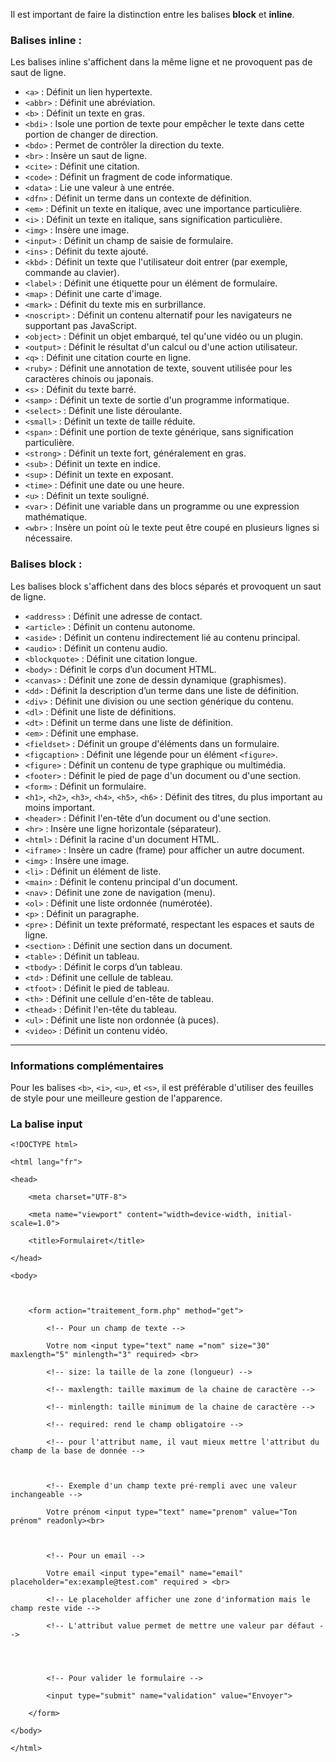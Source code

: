 Il est important de faire la distinction entre les balises **block** et **inline**.

### Balises **inline** :

Les balises inline s'affichent dans la même ligne et ne provoquent pas de saut de ligne.

- `<a>` : Définit un lien hypertexte.
- `<abbr>` : Définit une abréviation.
- `<b>` : Définit un texte en gras.
- `<bdi>` : Isole une portion de texte pour empêcher le texte dans cette portion de changer de direction.
- `<bdo>` : Permet de contrôler la direction du texte.
- `<br>` : Insère un saut de ligne.
- `<cite>` : Définit une citation.
- `<code>` : Définit un fragment de code informatique.
- `<data>` : Lie une valeur à une entrée.
- `<dfn>` : Définit un terme dans un contexte de définition.
- `<em>` : Définit un texte en italique, avec une importance particulière.
- `<i>` : Définit un texte en italique, sans signification particulière.
- `<img>` : Insère une image.
- `<input>` : Définit un champ de saisie de formulaire.
- `<ins>` : Définit du texte ajouté.
- `<kbd>` : Définit un texte que l'utilisateur doit entrer (par exemple, commande au clavier).
- `<label>` : Définit une étiquette pour un élément de formulaire.
- `<map>` : Définit une carte d'image.
- `<mark>` : Définit du texte mis en surbrillance.
- `<noscript>` : Définit un contenu alternatif pour les navigateurs ne supportant pas JavaScript.
- `<object>` : Définit un objet embarqué, tel qu'une vidéo ou un plugin.
- `<output>` : Définit le résultat d'un calcul ou d'une action utilisateur.
- `<q>` : Définit une citation courte en ligne.
- `<ruby>` : Définit une annotation de texte, souvent utilisée pour les caractères chinois ou japonais.
- `<s>` : Définit du texte barré.
- `<samp>` : Définit un texte de sortie d'un programme informatique.
- `<select>` : Définit une liste déroulante.
- `<small>` : Définit un texte de taille réduite.
- `<span>` : Définit une portion de texte générique, sans signification particulière.
- `<strong>` : Définit un texte fort, généralement en gras.
- `<sub>` : Définit un texte en indice.
- `<sup>` : Définit un texte en exposant.
- `<time>` : Définit une date ou une heure.
- `<u>` : Définit un texte souligné.
- `<var>` : Définit une variable dans un programme ou une expression mathématique.
- `<wbr>` : Insère un point où le texte peut être coupé en plusieurs lignes si nécessaire.

### Balises **block** :

Les balises block s'affichent dans des blocs séparés et provoquent un saut de ligne.

- `<address>` : Définit une adresse de contact.
- `<article>` : Définit un contenu autonome.
- `<aside>` : Définit un contenu indirectement lié au contenu principal.
- `<audio>` : Définit un contenu audio.
- `<blockquote>` : Définit une citation longue.
- `<body>` : Définit le corps d’un document HTML.
- `<canvas>` : Définit une zone de dessin dynamique (graphismes).
- `<dd>` : Définit la description d’un terme dans une liste de définition.
- `<div>` : Définit une division ou une section générique du contenu.
- `<dl>` : Définit une liste de définitions.
- `<dt>` : Définit un terme dans une liste de définition.
- `<em>` : Définit une emphase.
- `<fieldset>` : Définit un groupe d'éléments dans un formulaire.
- `<figcaption>` : Définit une légende pour un élément `<figure>`.
- `<figure>` : Définit un contenu de type graphique ou multimédia.
- `<footer>` : Définit le pied de page d'un document ou d'une section.
- `<form>` : Définit un formulaire.
- `<h1>`, `<h2>`, `<h3>`, `<h4>`, `<h5>`, `<h6>` : Définit des titres, du plus important au moins important.
- `<header>` : Définit l'en-tête d’un document ou d'une section.
- `<hr>` : Insère une ligne horizontale (séparateur).
- `<html>` : Définit la racine d'un document HTML.
- `<iframe>` : Insère un cadre (frame) pour afficher un autre document.
- `<img>` : Insère une image.
- `<li>` : Définit un élément de liste.
- `<main>` : Définit le contenu principal d'un document.
- `<nav>` : Définit une zone de navigation (menu).
- `<ol>` : Définit une liste ordonnée (numérotée).
- `<p>` : Définit un paragraphe.
- `<pre>` : Définit un texte préformaté, respectant les espaces et sauts de ligne.
- `<section>` : Définit une section dans un document.
- `<table>` : Définit un tableau.
- `<tbody>` : Définit le corps d’un tableau.
- `<td>` : Définit une cellule de tableau.
- `<tfoot>` : Définit le pied de tableau.
- `<th>` : Définit une cellule d'en-tête de tableau.
- `<thead>` : Définit l'en-tête du tableau.
- `<ul>` : Définit une liste non ordonnée (à puces).
- `<video>` : Définit un contenu vidéo.

---

### Informations complémentaires

Pour les balises `<b>`, `<i>`, `<u>`, et `<s>`, il est préférable d'utiliser des feuilles de style pour une meilleure gestion de l'apparence.

### La balise input

```
<!DOCTYPE html>

<html lang="fr">

<head>

    <meta charset="UTF-8">

    <meta name="viewport" content="width=device-width, initial-scale=1.0">

    <title>Formulairet</title>

</head>

<body>

  

    <form action="traitement_form.php" method="get">

        <!-- Pour un champ de texte -->

        Votre nom <input type="text" name ="nom" size="30" maxlength="5" minlength="3" required> <br>

        <!-- size: la taille de la zone (longueur) -->

        <!-- maxlength: taille maximum de la chaine de caractère -->

        <!-- minlength: taille minimum de la chaine de caractère -->

        <!-- required: rend le champ obligatoire -->

        <!-- pour l'attribut name, il vaut mieux mettre l'attribut du champ de la base de donnée -->

  

        <!-- Exemple d'un champ texte pré-rempli avec une valeur inchangeable -->

        Votre prénom <input type="text" name="prenom" value="Ton prénom" readonly><br>

  

        <!-- Pour un email -->

        Votre email <input type="email" name="email" placeholder="ex:example@test.com" required > <br>

        <!-- Le placeholder afficher une zone d'information mais le champ reste vide -->

        <!-- L'attribut value permet de mettre une valeur par défaut -->

  
  

        <!-- Pour valider le formulaire -->

        <input type="submit" name="validation" value="Envoyer">

    </form>

</body>

</html>
```